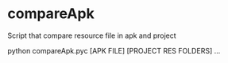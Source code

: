 compareApk
==========

Script that compare resource file in apk and project

python compareApk.pyc [APK FILE] [PROJECT RES FOLDERS] ...
